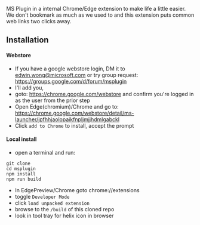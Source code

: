 MS Plugin in a internal Chrome/Edge extension to make life a little easier. We don't bookmark as much as we used to and this extension puts common web links two clicks away.

## Installation

#### Webstore
* If you have a google webstore login, DM it to edwin.wong@microsoft.com or try group request: https://groups.google.com/d/forum/msplugin
* I'll add you, 
* goto: https://chrome.google.com/webstore and confirm you're logged in as the user from the prior step
* Open Edge(chromium)/Chrome and go to: https://chrome.google.com/webstore/detail/ms-launcher/jpfhhjaolopaikfnpljmjjhdmlgabckl
* Click `add to Chrome` to install, accept the prompt

#### Local install

* open a terminal and run:
```
git clone
cd msplugin
npm install
npm run build
```
* In EdgePreview/Chrome goto chrome://extensions
* toggle `Developer Mode`
* click `load unpacked extension`
* browse to the `/build` of this cloned repo
* look in tool tray for helix icon in browser
